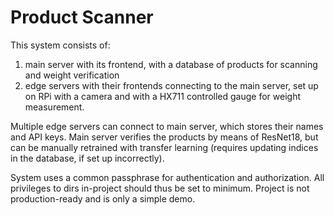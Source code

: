 # Product Scanner
This system consists of:
1. main server with its frontend, with a database of products for scanning and weight verification
2. edge servers with their frontends connecting to the main server, set up on RPi with a camera and with a HX711 controlled gauge for weight measurement.

Multiple edge servers can connect to main server, which stores their names and API keys. Main server verifies the products by means of ResNet18, but can be manually retrained with transfer learning (requires updating indices in the database, if set up incorrectly).

System uses a common passphrase for authentication and authorization. All privileges to dirs in-project should thus be set to minimum. Project is not production-ready and is only a simple demo.